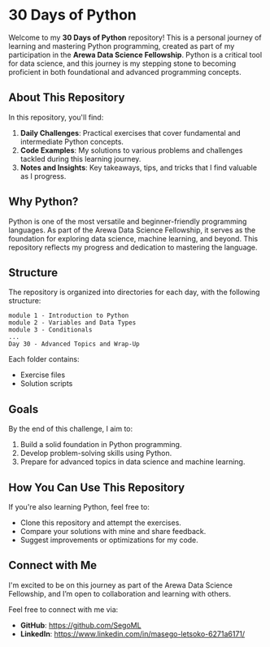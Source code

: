 # 30 Days of Python

Welcome to my **30 Days of Python** repository! This is a personal journey of learning and mastering Python programming, created as part of my participation in the **Arewa Data Science Fellowship**. Python is a critical tool for data science, and this journey is my stepping stone to becoming proficient in both foundational and advanced programming concepts.

## About This Repository
In this repository, you'll find:

1. **Daily Challenges**: Practical exercises that cover fundamental and intermediate Python concepts.
2. **Code Examples**: My solutions to various problems and challenges tackled during this learning journey.
3. **Notes and Insights**: Key takeaways, tips, and tricks that I find valuable as I progress.

## Why Python?
Python is one of the most versatile and beginner-friendly programming languages. As part of the Arewa Data Science Fellowship, it serves as the foundation for exploring data science, machine learning, and beyond. This repository reflects my progress and dedication to mastering the language.

## Structure
The repository is organized into directories for each day, with the following structure:

```
module 1 - Introduction to Python
module 2 - Variables and Data Types
module 3 - Conditionals
...
Day 30 - Advanced Topics and Wrap-Up
```

Each folder contains:
- Exercise files
- Solution scripts


## Goals
By the end of this challenge, I aim to:
1. Build a solid foundation in Python programming.
2. Develop problem-solving skills using Python.
3. Prepare for advanced topics in data science and machine learning.

## How You Can Use This Repository
If you're also learning Python, feel free to:
- Clone this repository and attempt the exercises.
- Compare your solutions with mine and share feedback.
- Suggest improvements or optimizations for my code.

## Connect with Me
I'm excited to be on this journey as part of the Arewa Data Science Fellowship, and I’m open to collaboration and learning with others.

Feel free to connect with me via:
- **GitHub**: https://github.com/SegoML
- **LinkedIn**: https://www.linkedin.com/in/masego-letsoko-6271a6171/



